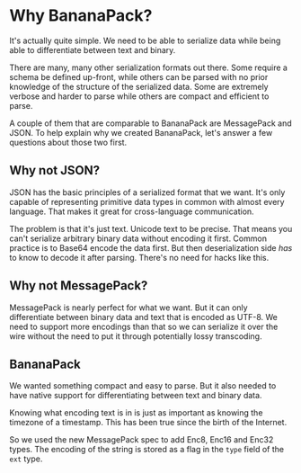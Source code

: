 # Why BananaPack?

It's actually quite simple. We need to be able to serialize data while being able to differentiate between text and binary.

There are many, many other serialization formats out there. Some require a schema be defined up-front, while others can be parsed  with no prior knowledge of the structure of the serialized data. Some are extremely verbose and harder to parse while others are compact and efficient to parse.

A couple of them that are comparable to BananaPack are MessagePack and JSON. To help explain why we created BananaPack, let's answer a few questions about those two first.

## Why not JSON?

JSON has the basic principles of a serialized format that we want. It's only capable of representing primitive data types in common with almost every language. That makes it great for cross-language communication.

The problem is that it's just text. Unicode text to be precise. That means you can't serialize arbitrary binary data without encoding it first. Common practice is to Base64 encode the data first. But then deserialization side *has* to know to decode it after parsing. There's no need for hacks like this.

## Why not MessagePack?

MessagePack is nearly perfect for what we want. But it can only differentiate between binary data
and text that is encoded as UTF-8. We need to support more encodings than that so we can serialize
it over the wire without the need to put it through potentially lossy transcoding.

## BananaPack

We wanted something compact and easy to parse. But it also needed to have native support for differentiating between text and binary data.

Knowing what encoding text is in is just as important as knowing the timezone of a timestamp. This has been true since the birth of the Internet.

So we used the new MessagePack spec to add Enc8, Enc16 and Enc32 types. The encoding of the string is stored as a flag in the `type` field of the `ext` type.
